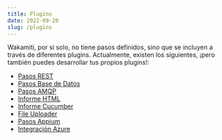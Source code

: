 ```yaml
---
title: Plugins
date: 2022-09-20
slug: /plugins
---
```


Wakamiti, por sí solo, no tiene pasos definidos, sino que se incluyen a través de diferentes plugins. Actualmente, existen 
los siguientes, ¡pero también puedes desarrollar tus propios plugins!:

- [Pasos REST](plugins/rest)
- [Pasos Base de Datos](plugins/database)
- [Pasos AMQP](plugins/amqp)
- [Informe HTML](plugins/html-reporter)
- [Informe Cucumber](plugins/cucumber-exporter)
- [File Uploader](plugins/fileuploader)
- [Pasos Appium](plugins/appium)
- [Integración Azure](plugins/azure)



